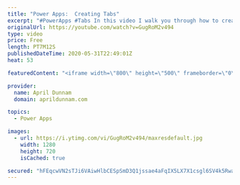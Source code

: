 ```yaml
---
title: "Power Apps:  Creating Tabs"
excerpt: "#PowerApps #Tabs In this video I walk you through how to create a tabbed interface in your Power Apps.  I discuss the different use cases for tabs and approaches to implementing.  Tabs are a great way to improve the UX of your apps and an important concept for any beginning #PowerAddict to grasp."
originalUrl: https://youtube.com/watch?v=GugRoM2v494
type: video
price: Free
length: PT7M12S
publishedDateTime: 2020-05-31T22:49:01Z
heat: 53

featuredContent: "<iframe width=\"800\" height=\"500\" frameborder=\"0\" src=\"https://www.youtube.com/embed/GugRoM2v494\" allow=\"accelerometer; autoplay; encrypted-media; gyroscope; picture-in-picture\" allowfullscreen></iframe>"

provider:
  name: April Dunnam
  domain: aprildunnam.com

topics:
  - Power Apps

images:
  - url: https://i.ytimg.com/vi/GugRoM2v494/maxresdefault.jpg
    width: 1280
    height: 720
    isCached: true

secured: "hFEqcwVN2sTJi6VAiwHlbCESpSmD3Q1jssae4aFqIX5LX7X1csgl6SV4k5Rwa3rXoAlg5mbekwl4AVrUritn5+8aQhoShOOaHCPsBsgSOetWv61RmSTwatvx8yU+QmKBj4kPAg+Ddvic5Y+ueqevXconDZATNjTpvw1G9enDyNolWq/N8jpNh1yQvIphoyXEyFja+WTGsWSnO9ECpDtpbge/JxpP67AOK4KESOoCFe+AlJ0qhd5JB/KwGq7hZZ0ahJWkgfrdaCiB6g0qL7WvvODEYkDzu4j0YYQI9P2uuZjql1iW8zCQfq7jK/DtYWoJ9RZbCXSN0uGvgEo7TVE6HE3Jg7s1+uk8xoodtoyENIiVfvr+fwkTQ7z8c+36PlIY120LnfKEtAYQFV/wAr4/VywV4xCzkxj6khXSUMX7d8k=;LNgH9ONUgtI5vAEyynNIwA=="
---
```


